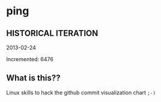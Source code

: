 # ping

## HISTORICAL ITERATION
2013-02-24

Incremented: 6476

## What is this?? 
Linux skills to hack the github commit visualization chart `;-)`
